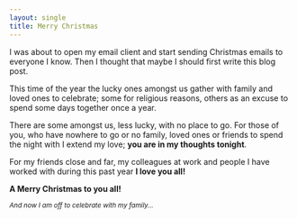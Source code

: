 ```yaml
---
layout: single
title: Merry Christmas
---
```

I was about to open my email client and start sending Christmas emails to everyone I know. Then I thought that maybe I should first write this blog post.

This time of the year the lucky ones amongst us gather with family and loved ones to celebrate; some for religious reasons, others as an excuse to spend some days together once a year.

There are some amongst us, less lucky, with no place to go. For those of you, who have nowhere to go or no family, loved ones or friends to spend the night with I extend my love; **you are in my thoughts tonight**.

For my friends close and far, my colleagues at work and people I have worked with during this past year **I love you all!**

**A Merry Christmas to you all!**

<small>*And now I am off to celebrate with my family...*</small>
